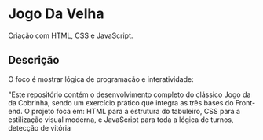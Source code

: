 # Jogo Da Velha

Criação com HTML, CSS e JavaScript.

## Descrição
O foco é mostrar lógica de programação e interatividade:

"Este repositório contém o desenvolvimento completo do clássico Jogo da da Cobrinha, sendo um exercício prático que integra as três bases do Front-end. O projeto foca em: HTML para a estrutura do tabuleiro, CSS para a estilização visual moderna, e JavaScript para toda a lógica de turnos, detecção de vitória 